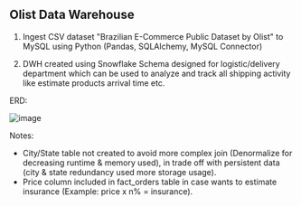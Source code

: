 ## Olist Data Warehouse

1. Ingest CSV dataset "Brazilian E-Commerce Public Dataset by Olist" to MySQL using Python (Pandas, SQLAlchemy, MySQL Connector)

2. DWH created using Snowflake Schema designed for logistic/delivery department which can be used to analyze and track all shipping activity like estimate products arrival time etc.

ERD:

![image](https://user-images.githubusercontent.com/80158731/151664956-277379fa-46a6-4529-8ad4-496902199247.png)




Notes:
-	City/State table not created to avoid more complex join (Denormalize for decreasing runtime & memory used), in trade off with persistent data (city & state redundancy used more storage usage).
-	Price column included in fact_orders table in case wants to estimate insurance (Example: price x n% = insurance).
